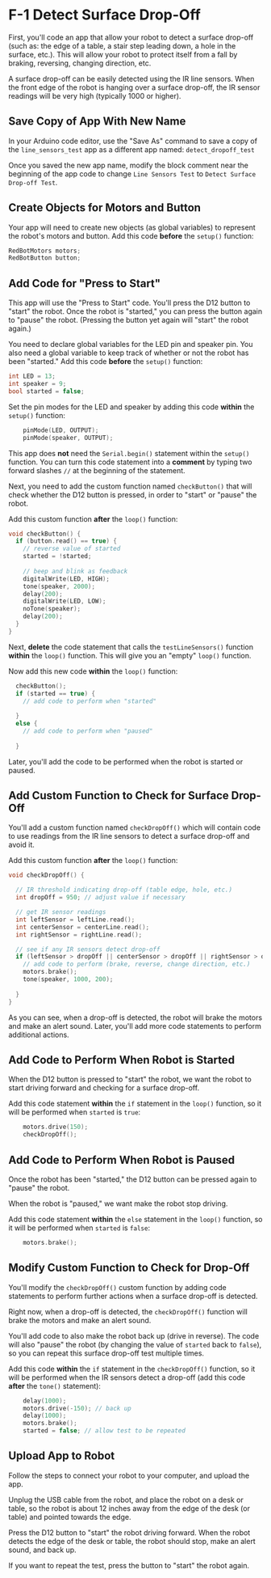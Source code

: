 # F-1 Detect Surface Drop-Off

First, you'll code an app that allow your robot to detect a surface drop-off \(such as:  the edge of a table, a stair step leading down, a hole in the surface, etc.\). This will allow your robot to protect itself from a fall by braking, reversing, changing direction, etc.

A surface drop-off can be easily detected using the IR line sensors. When the front edge of the robot is hanging over a surface drop-off, the IR sensor readings will be very high \(typically 1000 or higher\).

## Save Copy of App With New Name <a id="save-copy-of-app-with-new-name"></a>

In your Arduino code editor, use the "Save As" command to save a copy of the `line_sensors_test` app as a different app named:  `detect_dropoff_test`

Once you saved the new app name, modify the block comment near the beginning of the app code to change `Line Sensors Test` to `Detect Surface Drop-off Test`.

## Create Objects for Motors and Button

Your app will need to create new objects \(as global variables\) to represent the robot's motors and button. Add this code **before** the `setup()` function:

```cpp
RedBotMotors motors;
RedBotButton button;
```

## Add Code for "Press to Start"

This app will use the "Press to Start" code. You'll press the D12 button to "start" the robot. Once the robot is "started," you can press the button again to "pause" the robot. \(Pressing the button yet again will "start" the robot again.\)

You need to declare global variables for the LED  pin and speaker pin. You also need a global variable to keep track of whether or not the robot has been "started."  Add this code **before** the `setup()` function:

```cpp
int LED = 13;
int speaker = 9;
bool started = false;
```

Set the pin modes for the LED and speaker by adding this code **within** the `setup()` function:

```cpp
    pinMode(LED, OUTPUT);
    pinMode(speaker, OUTPUT);
```

This app does **not** need the `Serial.begin()` statement within the `setup()` function. You can turn this code statement into a **comment** by typing two forward slashes `//` at the beginning of the statement.

Next, you need to add the custom function named `checkButton()` that will check whether the D12 button is pressed, in order to "start" or "pause" the robot.

Add this custom function **after** the `loop()` function:

```cpp
void checkButton() {
  if (button.read() == true) {
    // reverse value of started
    started = !started;
    
    // beep and blink as feedback
    digitalWrite(LED, HIGH);
    tone(speaker, 2000);
    delay(200);
    digitalWrite(LED, LOW);
    noTone(speaker);
    delay(200);
  }
}
```

Next, **delete** the code statement that calls the `testLineSensors()` function **within** the `loop()` function. This will give you an "empty" `loop()` function.

Now add this new code **within** the `loop()` function:

```cpp
  checkButton();
  if (started == true) {
    // add code to perform when "started"
    
  }
  else {
    // add code to perform when "paused"
    
  }
```

Later, you'll add the code to be performed when the robot is started or paused.

## Add Custom Function to Check for Surface Drop-Off

You'll add a custom function named `checkDropOff()` which will contain code to use readings from the IR line sensors to detect a surface drop-off and avoid it.

Add this custom function **after** the `loop()` function:

```cpp
void checkDropOff() {

  // IR threshold indicating drop-off (table edge, hole, etc.)
  int dropOff = 950; // adjust value if necessary

  // get IR sensor readings
  int leftSensor = leftLine.read();
  int centerSensor = centerLine.read();
  int rightSensor = rightLine.read();

  // see if any IR sensors detect drop-off
  if (leftSensor > dropOff || centerSensor > dropOff || rightSensor > dropOff) {
    // add code to perform (brake, reverse, change direction, etc.)
    motors.brake();
    tone(speaker, 1000, 200);
    
  }
}
```

As you can see, when a drop-off is detected, the robot will brake the motors and make an alert sound. Later, you'll add more code statements to perform additional actions.

## Add Code to Perform When Robot is Started

When the D12 button is pressed to "start" the robot, we want the robot to start driving forward and checking for a surface drop-off.

Add this code statement **within** the `if` statement in the `loop()` function, so it will be performed when `started` is `true`:

```cpp
    motors.drive(150);
    checkDropOff();
```

## Add Code to Perform When Robot is Paused

Once the robot has been "started," the D12 button can be pressed again to "pause" the robot.

When the robot is "paused," we want make the robot stop driving.

Add this code statement **within** the `else` statement in the `loop()` function, so it will be performed when `started` is `false`:

```cpp
    motors.brake();
```

## Modify Custom Function to Check for Drop-Off

You'll modify the `checkDropOff()` custom function by adding code statements to perform further actions when a surface drop-off is detected.

Right now, when a drop-off is detected, the `checkDropOff()` function will brake the motors and make an alert sound.

You'll add code to also make the robot back up \(drive in reverse\).  The code will also "pause" the robot \(by changing the value of `started` back to `false`\), so you can repeat this surface drop-off test multiple times.

Add this code **within** the `if` statement in the `checkDropOff()` function, so it will be performed when the IR sensors detect a drop-off \(add this code **after** the `tone()` statement\):

```cpp
    delay(1000);
    motors.drive(-150); // back up
    delay(1000);
    motors.brake();
    started = false; // allow test to be repeated
```

## Upload App to Robot

Follow the steps to connect your robot to your computer, and upload the app.

Unplug the USB cable from the robot, and place the robot on a desk or table, so the robot is about 12 inches away from the edge of the desk \(or table\) and pointed towards the edge.

Press the D12 button to "start" the robot driving forward. When the robot detects the edge of the desk or table, the robot should stop, make an alert sound, and back up.

If you want to repeat the test, press the button to "start" the robot again.



